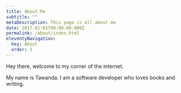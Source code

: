 ```yaml
---
title: About Me
subtitle: ""
metaDescription: This page is all about me
date: 2017-01-01T00:00:00.000Z
permalink: /about/index.html
eleventyNavigation:
  key: About
  order: 1
---
```


Hey there, welcome to my corner of the internet.

My name is Tawanda. I am a software developer who loves books and writing.